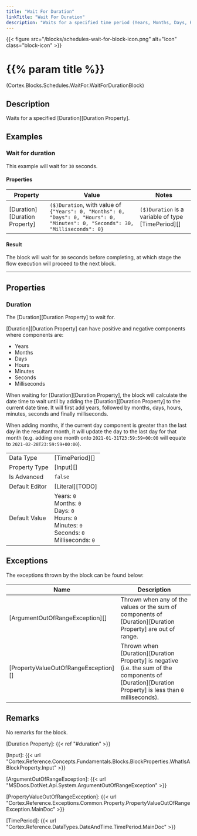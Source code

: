 ```yaml
---
title: "Wait For Duration"
linkTitle: "Wait For Duration"
description: "Waits for a specified time period (Years, Months, Days, Hours, Minutes, Seconds and Milliseconds)."
---
```


{{< figure src="/blocks/schedules-wait-for-block-icon.png" alt="Icon" class="block-icon" >}}

# {{% param title %}}

<p class="namespace">(Cortex.Blocks.Schedules.WaitFor.WaitForDurationBlock)</p>

## Description

Waits for a specified [Duration][Duration Property].

## Examples

### Wait for duration

This example will wait for `30` seconds.

#### Properties

| Property           | Value                     | Notes                                    |
|--------------------|---------------------------|------------------------------------------|
| [Duration][Duration Property] | `($)Duration`, with value of `{"Years": 0, "Months": 0, "Days": 0, "Hours": 0, "Minutes": 0, "Seconds": 30, "Milliseconds": 0}` | `($)Duration` is a variable of type [TimePeriod][] |

#### Result

The block will wait for `30` seconds before completing, at which stage the flow execution will proceed to the next block.

***

## Properties

### Duration

The [Duration][Duration Property] to wait for.

[Duration][Duration Property] can have positive and negative components where components are:

* Years
* Months
* Days
* Hours
* Minutes
* Seconds
* Milliseconds

When waiting for [Duration][Duration Property], the block will calculate the date time to wait until by adding the [Duration][Duration Property] to the current date time. It will first add years, followed by months, days, hours, minutes, seconds and finally milliseconds.

When adding months, if the current day component is greater than the last day in the resultant month, it will update the day to the last day for that month (e.g. adding one month onto `2021-01-31T23:59:59+00:00` will equate to `2021-02-28T23:59:59+00:00`).

| | |
|--------------------|---------------------------|
| Data Type | [TimePeriod][] |
| Property Type | [Input][] |
| Is Advanced | `false` |
| Default Editor | [Literal][TODO] |
| Default Value | Years: `0` <br /> Months: `0` <br /> Days: `0` <br /> Hours: `0` <br /> Minutes: `0` <br /> Seconds: `0` <br /> Milliseconds: `0`|

## Exceptions

The exceptions thrown by the block can be found below:

| Name     | Description |
|----------|----------|
| [ArgumentOutOfRangeException][] | Thrown when any of the values or the sum of components of [Duration][Duration Property] are out of range. |
| [PropertyValueOutOfRangeException][] | Thrown when [Duration][Duration Property] is negative (i.e. the sum of the components of [Duration][Duration Property] is less than `0` milliseconds). |

## Remarks

No remarks for the block.

[Duration Property]: {{< ref "#duration" >}}

[Input]: {{< url "Cortex.Reference.Concepts.Fundamentals.Blocks.BlockProperties.WhatIsABlockProperty.Input" >}}

[ArgumentOutOfRangeException]: {{< url "MSDocs.DotNet.Api.System.ArgumentOutOfRangeException" >}}

[PropertyValueOutOfRangeException]: {{< url "Cortex.Reference.Exceptions.Common.Property.PropertyValueOutOfRangeException.MainDoc" >}}

[TimePeriod]: {{< url "Cortex.Reference.DataTypes.DateAndTime.TimePeriod.MainDoc" >}}
